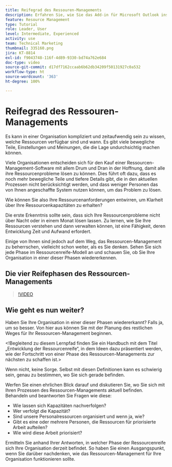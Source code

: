 ```yaml
---
title: Reifegrad des Ressouren-Managements
description: Erfahren Sie, wie Sie das Add-in für Microsoft Outlook installieren
feature: Resource Management
type: Tutorial
role: Leader, User
level: Intermediate, Experienced
activity: use
team: Technical Marketing
thumbnail: 335160.png
jira: KT-8814
exl-id: f9043748-116f-4d89-9330-bd74a762e684
doc-type: video
source-git-commit: d17df7162ccaab6b62db34209f50131927c0a532
workflow-type: ht
source-wordcount: '363'
ht-degree: 100%

---
```


# Reifegrad des Ressouren-Managements

Es kann in einer Organisation kompliziert und zeitaufwendig sein zu wissen, welche Ressourcen verfügbar sind und wann. Es gibt viele bewegliche Teile, Einstellungen und Meinungen, die die Lage undurchsichtig machen können.

Viele Organisationen entscheiden sich für den Kauf einer Ressourcen-Management-Software mit allem Drum und Dran in der Hoffnung, damit alle ihre Ressourcenprobleme lösen zu können. Dies führt oft dazu, dass es noch mehr bewegliche Teile und tiefere Details gibt, die in den aktuellen Prozessen nicht berücksichtigt werden, und dass weniger Personen das von Ihnen angeschaffte System nutzen können, um das Problem zu lösen.

Wie können Sie also Ihre Ressourcenanforderungen entwirren, um Klarheit über Ihre Ressourcenkapazitäten zu erhalten?

Die erste Erkenntnis sollte sein, dass sich Ihre Ressourcenprobleme nicht über Nacht oder in einem Monat lösen lassen. Zu lernen, wie Sie Ihre Ressourcen verstehen und dann verwalten können, ist eine Fähigkeit, deren Entwicklung Zeit und Aufwand erfordert.

Einige von Ihnen sind jedoch auf dem Weg, das Ressourcen-Management zu beherrschen, vielleicht schon weiter, als es Sie denken. Sehen Sie sich jede Phase im Ressourcenreife-Modell an und schauen Sie, ob Sie Ihre Organisation in einer dieser Phasen wiedererkennen.

## Die vier Reifephasen des Ressourcen-Managements

>[!VIDEO](https://video.tv.adobe.com/v/335160/?quality=12&learn=on&enablevpops)


## Wie geht es nun weiter?

Haben Sie Ihre Organisation in einer dieser Phasen wiedererkannt? Falls ja, um so besser. Von hier aus können Sie mit der Planung des restlichen Weges für Ihr Ressourcen-Management beginnen.

&lt;!Begleitend zu diesem Lernpfad finden Sie ein Handbuch mit dem Titel „Entwicklung der Ressourcenreife“, in dem Ideen dazu präsentiert werden, wie der Fortschritt von einer Phase des Ressourcen-Managements zur nächsten zu schaffen ist.&gt;

Wenn nicht, keine Sorge. Selbst mit diesen Definitionen kann es schwierig sein, genau zu bestimmen, wo Sie sich gerade befinden.

Werfen Sie einen ehrlichen Blick darauf und diskutieren Sie, wo Sie sich mit Ihren Prozessen des Ressourcen-Managements aktuell befinden. Behandeln und beantworten Sie Fragen wie diese:

* Wie lassen sich Kapazitäten nachverfolgen?
* Wer verfolgt die Kapazität?
* Sind unsere Personalressourcen organisiert und wenn ja, wie?
* Gibt es eine oder mehrere Personen, die Ressourcen für priorisierte Arbeit aufteilen?
* Wie wird diese Arbeit priorisiert?

Ermitteln Sie anhand Ihrer Antworten, in welcher Phase der Ressourcenreife sich Ihre Organisation derzeit befindet. So haben Sie einen Ausgangspunkt, wenn Sie darüber nachdenken, wie das Ressourcen-Management für Ihre Organisation funktionieren sollte.
